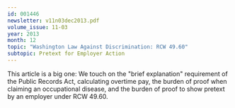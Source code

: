 ```yaml
---
id: 001446
newsletter: v11n03dec2013.pdf
volume_issue: 11-03
year: 2013
month: 12
topic: "Washington Law Against Discrimination: RCW 49.60"
subtopic: Pretext for Employer Action
---
```


This article is a big one: We touch on the "brief explanation" requirement of the Public Records Act, calculating overtime pay, the burden of proof when claiming an occupational disease, and the burden of proof to show pretext by an employer under RCW 49.60.